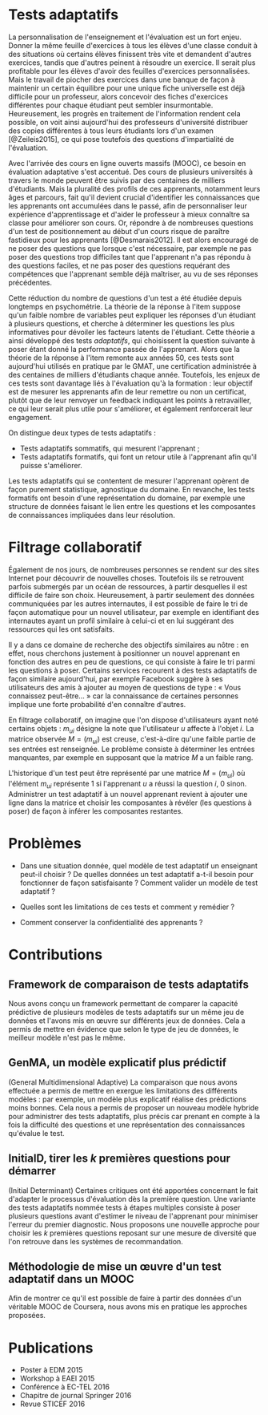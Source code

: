 # Tests adaptatifs

La personnalisation de l'enseignement et l'évaluation est un fort enjeu. Donner la même feuille d'exercices à tous les élèves d'une classe conduit à des situations où certains élèves finissent très vite et demandent d'autres exercices, tandis que d'autres peinent à résoudre un exercice. Il serait plus profitable pour les élèves d'avoir des feuilles d'exercices personnalisées. Mais le travail de piocher des exercices dans une banque de façon à maintenir un certain équilibre pour une unique fiche universelle est déjà difficile pour un professeur, alors concevoir des fiches d'exercices différentes pour chaque étudiant peut sembler insurmontable. Heureusement, les progrès en traitement de l'information rendent cela possible, on voit ainsi aujourd'hui des professeurs d'université distribuer des copies différentes à tous leurs étudiants lors d'un examen [@Zeileis2015], ce qui pose toutefois des questions d'impartialité de l'évaluation.

Avec l'arrivée des cours en ligne ouverts massifs (MOOC), ce besoin en évaluation adaptative s'est accentué. Des cours de plusieurs universités à travers le monde peuvent être suivis par des centaines de milliers d'étudiants. Mais la pluralité des profils de ces apprenants, notamment leurs âges et parcours, fait qu'il devient crucial d'identifier les connaissances que les apprenants ont accumulées dans le passé, afin de personnaliser leur expérience d'apprentissage et d'aider le professeur à mieux connaître sa classe pour améliorer son cours. Or, répondre à de nombreuses questions d'un test de positionnement au début d'un cours risque de paraître fastidieux pour les apprenants [@Desmarais2012]. Il est alors encouragé de ne poser des questions que lorsque c'est nécessaire, par exemple ne pas poser des questions trop difficiles tant que l'apprenant n'a pas répondu à des questions faciles, et ne pas poser des questions requérant des compétences que l'apprenant semble déjà maîtriser, au vu de ses réponses précédentes.

Cette réduction du nombre de questions d'un test a été étudiée depuis longtemps en psychométrie. La théorie de la réponse à l'item suppose qu'un faible nombre de variables peut expliquer les réponses d'un étudiant à plusieurs questions, et cherche à déterminer les questions les plus informatives pour dévoiler les facteurs latents de l'étudiant. Cette théorie a ainsi développé des tests *adaptatifs*, qui choisissent la question suivante à poser étant donné la performance passée de l'apprenant. Alors que la théorie de la réponse à l'item remonte aux années 50, ces tests sont aujourd'hui utilisés en pratique par le GMAT, une certification administrée à des centaines de milliers d'étudiants chaque année. Toutefois, les enjeux de ces tests sont davantage liés à l'évaluation qu'à la formation : leur objectif est de mesurer les apprenants afin de leur remettre ou non un certificat, plutôt que de leur renvoyer un feedback indiquant les points à retravailler, ce qui leur serait plus utile pour s'améliorer, et également renforcerait leur engagement.

On distingue deux types de tests adaptatifs :

- Tests adaptatifs sommatifs, qui mesurent l'apprenant ;
- Tests adaptatifs formatifs, qui font un retour utile à l'apprenant afin qu'il puisse s'améliorer.

Les tests adaptatifs qui se contentent de mesurer l'apprenant opèrent de façon purement statistique, agnostique du domaine. En revanche, les tests formatifs ont besoin d'une représentation du domaine, par exemple une structure de données faisant le lien entre les questions et les composantes de connaissances impliquées dans leur résolution.

# Filtrage collaboratif

Également de nos jours, de nombreuses personnes se rendent sur des sites Internet pour découvrir de nouvelles choses. Toutefois ils se retrouvent parfois submergés par un océan de ressources, à partir desquelles il est difficile de faire son choix. Heureusement, à partir seulement des données communiquées par les autres internautes, il est possible de faire le tri de façon automatique pour un nouvel utilisateur, par exemple en identifiant des internautes ayant un profil similaire à celui-ci et en lui suggérant des ressources qui les ont satisfaits.

Il y a dans ce domaine de recherche des objectifs similaires au nôtre : en effet, nous cherchons justement à positionner un nouvel apprenant en fonction des autres en peu de questions, ce qui consiste à faire le tri parmi les questions à poser. Certains services recourent à des tests adaptatifs de façon similaire aujourd'hui, par exemple Facebook suggère à ses utilisateurs des amis à ajouter au moyen de questions de type : « Vous connaissez peut-être… » car la connaissance de certaines personnes implique une forte probabilité d'en connaître d'autres.

En filtrage collaboratif, on imagine que l'on dispose d'utilisateurs ayant noté certains objets : $m_{ui}$ désigne la note que l'utilisateur $u$ affecte à l'objet $i$. La matrice observée $M = (m_{ui})$ est creuse, c'est-à-dire qu'une faible partie de ses entrées est renseignée. Le problème consiste à déterminer les entrées manquantes, par exemple en supposant que la matrice $M$ a un faible rang.

L'historique d'un test peut être représenté par une matrice $M = (m_{ui})$ où l'élément $m_{ui}$ représente 1 si l'apprenant $u$ a réussi la question $i$, 0 sinon. Administrer un test adaptatif à un nouvel apprenant revient à ajouter une ligne dans la matrice et choisir les composantes à révéler (les questions à poser) de façon à inférer les composantes restantes.

# Problèmes

- Dans une situation donnée, quel modèle de test adaptatif un enseignant peut-il choisir ? De quelles données un test adaptatif a-t-il besoin pour fonctionner de façon satisfaisante ? Comment valider un modèle de test adaptatif ?

- Quelles sont les limitations de ces tests et comment y remédier ?

- Comment conserver la confidentialité des apprenants ?

# Contributions

## Framework de comparaison de tests adaptatifs

Nous avons conçu un framework permettant de comparer la capacité prédictive de plusieurs modèles de tests adaptatifs sur un même jeu de données et l'avons mis en œuvre sur différents jeux de données. Cela a permis de mettre en évidence que selon le type de jeu de données, le meilleur modèle n'est pas le même.

## GenMA, un modèle explicatif plus prédictif

(General Multidimensional Adaptive) La comparaison que nous avons effectuée a permis de mettre en exergue les limitations des différents modèles : par exemple, un modèle plus explicatif réalise des prédictions moins bonnes. Cela nous a permis de proposer un nouveau modèle hybride pour administrer des tests adaptatifs, plus précis car prenant en compte à la fois la difficulté des questions et une représentation des connaissances qu'évalue le test.

## InitialD, tirer les $k$ premières questions pour démarrer

(Initial Determinant) Certaines critiques ont été apportées concernant le fait d'adapter le processus d'évaluation dès la première question. Une variante des tests adaptatifs nommée tests à étapes multiples consiste à poser plusieurs questions avant d'estimer le niveau de l'apprenant pour minimiser l'erreur du premier diagnostic. Nous proposons une nouvelle approche pour choisir les $k$ premières questions  reposant sur une mesure de diversité que l'on retrouve dans les systèmes de recommandation.

## Méthodologie de mise un œuvre d'un test adaptatif dans un MOOC

Afin de montrer ce qu'il est possible de faire à partir des données d'un véritable MOOC de Coursera, nous avons mis en pratique les approches proposées.

# Publications

- Poster à EDM 2015
- Workshop à EAEI 2015
- Conférence à EC-TEL 2016
- Chapitre de journal Springer 2016
- Revue STICEF 2016
